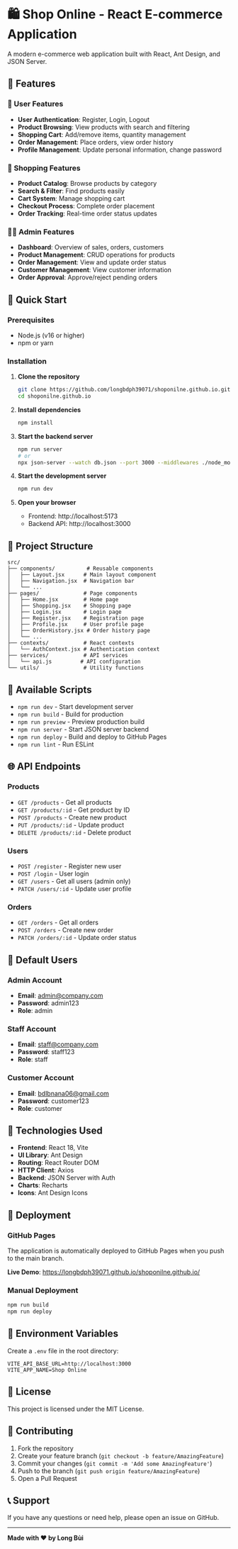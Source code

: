 # 🛍️ Shop Online - React E-commerce Application

A modern e-commerce web application built with React, Ant Design, and JSON Server.

## 🌟 Features

### 👤 User Features
- **User Authentication**: Register, Login, Logout
- **Product Browsing**: View products with search and filtering
- **Shopping Cart**: Add/remove items, quantity management
- **Order Management**: Place orders, view order history
- **Profile Management**: Update personal information, change password

### 🛒 Shopping Features
- **Product Catalog**: Browse products by category
- **Search & Filter**: Find products easily
- **Cart System**: Manage shopping cart
- **Checkout Process**: Complete order placement
- **Order Tracking**: Real-time order status updates

### 👨‍💼 Admin Features
- **Dashboard**: Overview of sales, orders, customers
- **Product Management**: CRUD operations for products
- **Order Management**: View and update order status
- **Customer Management**: View customer information
- **Order Approval**: Approve/reject pending orders

## 🚀 Quick Start

### Prerequisites
- Node.js (v16 or higher)
- npm or yarn

### Installation

1. **Clone the repository**
   ```bash
   git clone https://github.com/longbdph39071/shoponilne.github.io.git
   cd shoponilne.github.io
   ```

2. **Install dependencies**
   ```bash
   npm install
   ```

3. **Start the backend server**
   ```bash
   npm run server
   # or
   npx json-server --watch db.json --port 3000 --middlewares ./node_modules/json-server-auth
   ```

4. **Start the development server**
   ```bash
   npm run dev
   ```

5. **Open your browser**
   - Frontend: http://localhost:5173
   - Backend API: http://localhost:3000

## 📁 Project Structure

```
src/
├── components/          # Reusable components
│   ├── Layout.jsx      # Main layout component
│   ├── Navigation.jsx  # Navigation bar
│   └── ...
├── pages/              # Page components
│   ├── Home.jsx        # Home page
│   ├── Shopping.jsx    # Shopping page
│   ├── Login.jsx       # Login page
│   ├── Register.jsx    # Registration page
│   ├── Profile.jsx     # User profile page
│   ├── OrderHistory.jsx # Order history page
│   └── ...
├── contexts/           # React contexts
│   └── AuthContext.jsx # Authentication context
├── services/           # API services
│   └── api.js         # API configuration
└── utils/              # Utility functions
```

## 🔧 Available Scripts

- `npm run dev` - Start development server
- `npm run build` - Build for production
- `npm run preview` - Preview production build
- `npm run server` - Start JSON server backend
- `npm run deploy` - Build and deploy to GitHub Pages
- `npm run lint` - Run ESLint

## 🌐 API Endpoints

### Products
- `GET /products` - Get all products
- `GET /products/:id` - Get product by ID
- `POST /products` - Create new product
- `PUT /products/:id` - Update product
- `DELETE /products/:id` - Delete product

### Users
- `POST /register` - Register new user
- `POST /login` - User login
- `GET /users` - Get all users (admin only)
- `PATCH /users/:id` - Update user profile

### Orders
- `GET /orders` - Get all orders
- `POST /orders` - Create new order
- `PATCH /orders/:id` - Update order status

## 👥 Default Users

### Admin Account
- **Email**: admin@company.com
- **Password**: admin123
- **Role**: admin

### Staff Account
- **Email**: staff@company.com
- **Password**: staff123
- **Role**: staff

### Customer Account
- **Email**: bdlbnana06@gmail.com
- **Password**: customer123
- **Role**: customer

## 🎨 Technologies Used

- **Frontend**: React 18, Vite
- **UI Library**: Ant Design
- **Routing**: React Router DOM
- **HTTP Client**: Axios
- **Backend**: JSON Server with Auth
- **Charts**: Recharts
- **Icons**: Ant Design Icons

## 🚀 Deployment

### GitHub Pages
The application is automatically deployed to GitHub Pages when you push to the main branch.

**Live Demo**: https://longbdph39071.github.io/shoponilne.github.io/

### Manual Deployment
```bash
npm run build
npm run deploy
```

## 🔐 Environment Variables

Create a `.env` file in the root directory:

```env
VITE_API_BASE_URL=http://localhost:3000
VITE_APP_NAME=Shop Online
```

## 📝 License

This project is licensed under the MIT License.

## 🤝 Contributing

1. Fork the repository
2. Create your feature branch (`git checkout -b feature/AmazingFeature`)
3. Commit your changes (`git commit -m 'Add some AmazingFeature'`)
4. Push to the branch (`git push origin feature/AmazingFeature`)
5. Open a Pull Request

## 📞 Support

If you have any questions or need help, please open an issue on GitHub.

---

**Made with ❤️ by Long Bùi**
